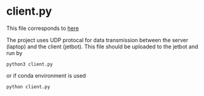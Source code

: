 # client.py

This file corresponds to [here](https://github.com/davidq1688/Cap\_Project\_Jetbot/blob/main/src/client.py)

The project uses UDP protocal for data transmission between the server (laptop) and the client (jetbot). This file should be uploaded to the jetbot and run by&#x20;

```
python3 client.py
```

or if conda environment is used

```
python client.py
```
